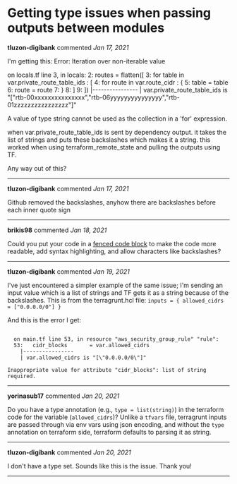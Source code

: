 # Getting type issues when passing outputs between modules

**tluzon-digibank** commented *Jan 17, 2021*

I'm getting this:
Error: Iteration over non-iterable value

  on locals.tf line 3, in locals:
   2:   routes = flatten([
   3:     for table in var.private_route_table_ids : [
   4:       for route in var.route_cidr : {
   5:         table = table
   6:         route = route
   7:       }
   8:     ]
   9:   ])
    |----------------
    | var.private_route_table_ids is "[\"rtb-00xxxxxxxxxxxxxxx\",\"rtb-06yyyyyyyyyyyyyyy\",\"rtb-01zzzzzzzzzzzzzzzz\"]"

A value of type string cannot be used as the collection in a 'for' expression.

when var.private_route_table_ids is sent by dependency output.
it takes the list of strings and puts these backslashes which makes it a string.
this worked when using terraform_remote_state and pulling the outputs using TF.

Any way out of this?
<br />
***


**tluzon-digibank** commented *Jan 17, 2021*

Github removed the backslashes, anyhow there are backslashes before each inner quote sign
***

**brikis98** commented *Jan 18, 2021*

Could you put your code in a [fenced code block](https://docs.github.com/en/github/writing-on-github/creating-and-highlighting-code-blocks#fenced-code-blocks) to make the code more readable, add syntax highlighting, and allow characters like backslashes?
***

**tluzon-digibank** commented *Jan 19, 2021*

I've just encountered a simpler example of the same issue;
I'm sending an input value which is a list of strings and TF gets it as a string because of the backslashes.
This is from the terragrunt.hcl file:
`inputs = {
  allowed_cidrs = ["0.0.0.0/0"]
}`

And this is the error I get:

```Error: Incorrect attribute value type

  on main.tf line 53, in resource "aws_security_group_rule" "rule":
  53:   cidr_blocks       = var.allowed_cidrs
    |----------------
    | var.allowed_cidrs is "[\"0.0.0.0/0\"]"

Inappropriate value for attribute "cidr_blocks": list of string required.
```
***

**yorinasub17** commented *Jan 20, 2021*

Do you have a type annotation (e.g., `type = list(string)`) in the terraform code for the variable (`allowed_cidrs`)? Unlike a `tfvars` file, terragrunt inputs are passed through via env vars using json encoding, and without the `type` annotation on terraform side, terraform defaults to parsing it as string.
***

**tluzon-digibank** commented *Jan 20, 2021*

I don't have a type set.
Sounds like this is the issue.
Thank you! 
***

